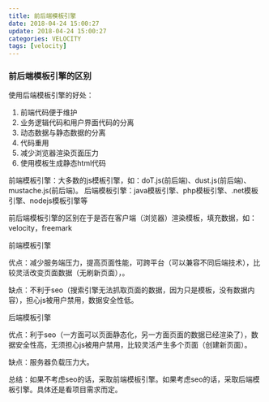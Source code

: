 ```yaml
---
title: 前后端模板引擎
date: 2018-04-24 15:00:27
update: 2018-04-24 15:00:27
categories: VELOCITY
tags: [velocity]
---
```



### 前后端模板引擎的区别

使用后端模板引擎的好处：

1. 前端代码便于维护
2. 业务逻辑代码和用户界面代码的分离
3. 动态数据与静态数据的分离
4. 代码重用
5. 减少浏览器渲染页面压力
6. 使用模板生成静态html代码

前端模板引擎：大多数的js模板引擎，如：doT.js(前后端)、dust.js(前后端)、mustache.js(前后端)。
后端模板引擎：java模板引擎、php模板引擎、.net模板引擎、nodejs模板引擎等

<!-- more -->

前后端模板引擎的区别在于是否在客户端（浏览器）渲染模板，填充数据，如：velocity，freemark

前端模板引擎

优点：减少服务端压力，提高页面性能，可跨平台（可以兼容不同后端技术），比较灵活改变页面数据（无刷新页面），。

缺点：不利于seo（搜索引擎无法抓取页面的数据，因为只是模板，没有数据内容），担心js被用户禁用，数据安全性低。

 
后端模板引擎

优点：利于seo（一方面可以页面静态化，另一方面页面的数据已经渲染了），数据安全性高，无须担心js被用户禁用，比较灵活产生多个页面（创建新页面）。

缺点：服务器负载压力大。

总结：如果不考虑seo的话，采取前端模板引擎。如果考虑seo的话，采取后端模板引擎。具体还是看项目需求而定。
